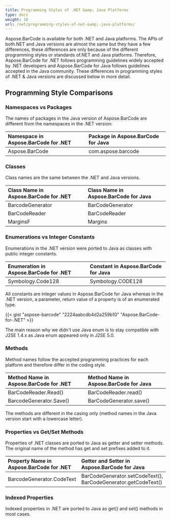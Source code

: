 ```yaml
---
title: Programming Styles of .NET &amp; Java Platforms
type: docs
weight: 10
url: /net/programming-styles-of-net-&amp;-java-platforms/
---
```


Aspose.BarCode is available for both .NET and Java platforms. The APIs of both.NET and Java versions are almost the same but they have a few differences, these differences are only because of the different programming styles or standards of.NET and Java platforms. Therefore, Aspose.BarCode for .NET follows programming guidelines widely accepted by .NET developers and Aspose.BarCode for Java follows guidelines accepted in the Java community. These differences in programming styles of .NET & Java versions are discussed below in more detail.
## **Programming Style Comparisons**
### **Namespaces vs Packages**
The names of packages in the Java version of Aspose.BarCode are different from the namespaces in the .NET version:

|**Namespace in Aspose.BarCode for .NET**|**Package in Aspose.BarCode for Java**|
| :- | :- |
|Aspose.BarCode|com.aspose.barcode|
### **Classes**
Class names are the same between the .NET and Java versions.

|**Class Name in Aspose.BarCode for .NET**|**Class Name in Aspose.BarCode for Java**|
| :- | :- |
|BarcodeGenerator|BarCodeGenerator|
|BarCodeReader|BarCodeReader|
|MarginsF|Margins|
### **Enumerations vs Integer Constants**
Enumerations in the .NET version were ported to Java as classes with public integer constants.

|**Enumeration in Aspose.BarCode for .NET**|**Constant in Aspose.BarCode for Java**|
| :- | :- |
|Symbology.Code128|Symbology.CODE128|
All constants are integer values in Aspose.BarCode for Java whereas in the .NET version, a parameter, return value of a property is of an enumerated type.

{{< gist "aspose-barcode" "2224aabcdb4d2a259b10" "Aspose.BarCode-for-.NET" >}}


The main reason why we didn't use Java enum is to stay compatible with J2SE 1.4.x as Java enum appeared only in J2SE 5.0.
### **Methods**
Method names follow the accepted programming practices for each platform and therefore differ in the coding style.

|**Method Name in Aspose.BarCode for .NET**|**Method Name in Aspose.BarCode for Java**|
| :- | :- |
|BarCodeReader.Read()|BarCodeReader.read()|
|BarcodeGenerator.Save()|BarCodeGenerator.save()|
The methods are different in the casing only (method names in the Java version start with a lowercase letter).
### **Properties vs Get/Set Methods**
Properties of .NET classes are ported to Java as getter and setter methods. The original name of the method has get and set prefixes added to it.

|**Property Name in Aspose.BarCode for .NET**|**Getter and Setter in Aspose.BarCode for Java**|
| :- | :- |
|BarcodeGenerator.CodeText|BarCodeGenerator.setCodeText(), BarCodeGenerator.getCodeText()|
### **Indexed Properties**
Indexed properties in .NET are ported to Java as get() and set() methods in most cases.
